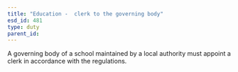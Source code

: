 ```yaml
---
title: "Education -  clerk to the governing body"
esd_id: 481
type: duty
parent_id:  
---
```


A governing body of a school maintained by a local authority must appoint a clerk in accordance with the regulations.

